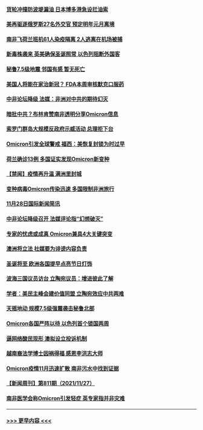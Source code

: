 #### [货轮冲撞防波堤漏油 日本博多港急设拦油索](../pages/prog202/a103280192.md?t=11291650) 
#### [美再驱逐俄罗斯27名外交官 预定明年元月离境](../pages/prog202/a103280122.md?t=11291650) 
#### [南非飞荷兰班机61人染疫隔离 2人逃离在机场被捕](../pages/prog202/a103280099.md?t=11291650) 
#### [新毒株袭来 英美确保圣诞照常 以色列阻断外国客](../pages/prog202/a103280012.md?t=11291650) 
#### [秘鲁7.5级地震 邻国有感 暂无死亡](../pages/prog202/a103279998.md?t=11291650) 
#### [美国人将能在家治新冠？ FDA本周审核默克口服药](../pages/prog202/a103279986.md?t=11291650) 
#### [中非论坛降级 法媒：非洲对中共的期待幻灭](../pages/prog202/a103279983.md?t=11291650) 
#### [暗批中共？布林肯赞南非透明分享Omicron信息](../pages/prog202/a103279967.md?t=11291650) 
#### [索罗门群岛大规模反政府示威活动 总理拒下台](../pages/prog202/a103279955.md?t=11291650) 
#### [Omicron引发全球警戒 福西：美恢复封锁为时过早](../pages/prog202/a103279916.md?t=11291650) 
#### [荷兰确诊13例 多国证实发现Omicron新变种](../pages/prog202/a103279933.md?t=11291650) 
#### [【禁闻】疫情再升温 满洲里封城](../pages/prog202/a103279890.md?t=11291650) 
#### [变种病毒Omicron传染迅速 多国限制非洲旅行](../pages/prog202/a103279854.md?t=11291650) 
#### [11月28日国际新闻简讯](../pages/prog202/a103279858.md?t=11291650) 
#### [中非论坛降级召开 法媒评论指“幻想破灭”](../pages/prog202/a103279856.md?t=11291650) 
#### [专家的忧虑或成真 Omicron兼具4大关键突变](../pages/prog202/a103279872.md?t=11291650) 
#### [澳洲将立法 社媒要为诽谤内容负责](../pages/prog202/a103279873.md?t=11291650) 
#### [圣诞将至 欧洲各国提早点亮节日灯饰](../pages/prog202/a103279877.md?t=11291650) 
#### [波海三国议员访台 立陶宛议员：增进彼此了解](../pages/prog202/a103279812.md?t=11291650) 
#### [学者：美民主峰会建价值同盟 立陶宛效应中共两难](../pages/prog202/a103279802.md?t=11291650) 
#### [天摇地动 规模7.5级强震袭击秘鲁北部](../pages/prog202/a103279777.md?t=11291650) 
#### [Omicron各国严阵以待 以色列首个锁国两周](../pages/prog202/a103279755.md?t=11291650) 
#### [逼网络酸民现形 澳拟设立投诉机制](../pages/prog202/a103279732.md?t=11291650) 
#### [越南裔法学博士因祸得福 感恩李洪志大师](../pages/prog202/a103279703.md?t=11291650) 
#### [Omicron疫情11月迅速扩散 南非污水中找到证据](../pages/prog202/a103279596.md?t=11291650) 
#### [【新闻周刊】第811期（2021/11/27）](../pages/prog202/a103279543.md?t=11291650) 
#### [南非医学会称Omicron引发轻症 英专家指并非灾难](../pages/prog202/a103279461.md?t=11291650) 

----
#### [ >>> 更早内容 <<< ](../indexes/prog202-earlier.md)
